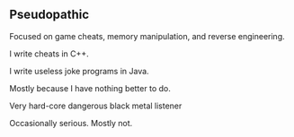 ## Pseudopathic

Focused on game cheats, memory manipulation, and reverse engineering.

I write cheats in C++.

I write useless joke programs in Java.

Mostly because I have nothing better to do.

Very hard-core dangerous black metal listener

Occasionally serious. Mostly not.

